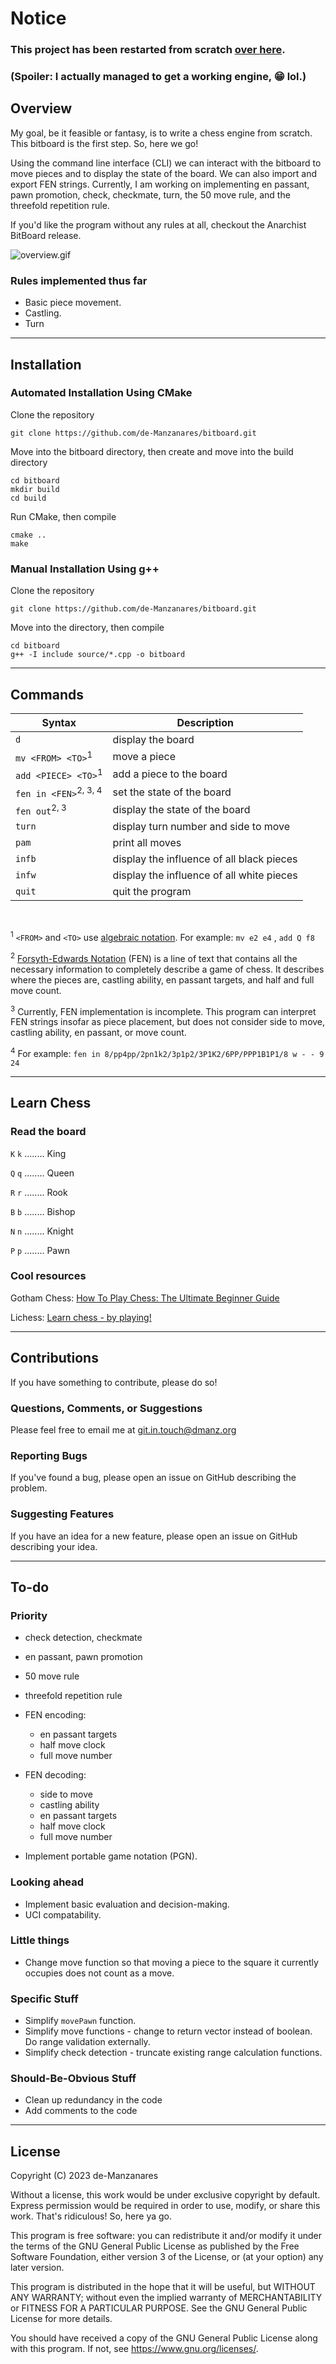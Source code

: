 # Notice

### This project has been restarted from scratch [over here](https://github.com/de-Manzanares/Raab-bot).

### (Spoiler: I actually managed to get a working engine, :grin: lol.)

## Overview

My goal, be it feasible or fantasy, is to write a chess engine from scratch. This bitboard is the
first step. So, here we go!

Using the command line interface (CLI) we can interact with the bitboard to move pieces
and to display the state of the board. We can also import and export FEN strings. Currently, I am working on
implementing en passant, pawn promotion, check, checkmate, turn, the 50 move rule, and the threefold
repetition rule.

If you'd like the program without any rules at all, checkout the Anarchist BitBoard release.

![overview.gif](gif%2Foverview.gif)

### Rules implemented thus far

* Basic piece movement.
* Castling.
* Turn

---

## Installation

### Automated Installation Using CMake

Clone the repository

```
git clone https://github.com/de-Manzanares/bitboard.git
```

Move into the bitboard directory, then create and move into the build directory

```
cd bitboard
mkdir build
cd build
```

Run CMake, then compile

```
cmake ..
make
```

### Manual Installation Using g++

Clone the repository

```
git clone https://github.com/de-Manzanares/bitboard.git
```

Move into the directory, then compile

```
cd bitboard
g++ -I include source/*.cpp -o bitboard
```

---

## Commands

| Syntax                             | Description                               |
|------------------------------------|-------------------------------------------|
| ``d``                              | display the board                         |
| ``mv <FROM> <TO>``<sup>1</sup>     | move a piece                              |
| ``add <PIECE> <TO>``<sup>1</sup>   | add a piece to the board                  |
| ``fen in <FEN>``<sup>2, 3, 4</sup> | set the state of the board                |
| ``fen out``<sup>2, 3</sup>         | display the state of the board            |
| `turn`                             | display turn number and side to move      |
| `pam`                              | print all moves                           |
| `infb`                             | display the influence of all black pieces |
| `infw`                             | display the influence of all white pieces |
| ``quit``                           | quit the program                          |

<br>

<sup>1</sup> ``<FROM>`` and ``<TO>`` use [algebraic notation](https://en.wikipedia.org/wiki/Algebraic_notation_(chess)).
For example: ``mv e2 e4`` , ``add Q f8``

<sup>2</sup> [Forsyth-Edwards Notation](https://www.chess.com/terms/fen-chess) (FEN) is a line of text that contains all
the
necessary information to completely describe a game of chess. It describes where the pieces are, castling ability,
en passant targets, and half and full move count.

<sup>3</sup> Currently, FEN implementation is incomplete. This program can interpret FEN strings insofar as piece
placement, but does not consider side to move,
castling ability, en passant, or move count.

<sup>4</sup> For example: ``fen in 8/pp4pp/2pn1k2/3p1p2/3P1K2/6PP/PPP1B1P1/8 w - - 9 24``


---

## Learn Chess

### Read the board

``K`` ``k`` ........ King

``Q`` ``q`` ........ Queen

``R`` ``r`` ........ Rook

``B`` ``b`` ........ Bishop

``N`` ``n`` ........ Knight

``P`` ``p`` ........ Pawn

### Cool resources

Gotham Chess: [How To Play Chess: The Ultimate Beginner Guide](https://www.youtube.com/watch?v=OCSbzArwB10)

Lichess: [Learn chess - by playing!](https://lichess.org/learn#/)

---

## Contributions

If you have something to contribute, please do so!

### Questions, Comments, or Suggestions

Please feel free to email me at <git.in.touch@dmanz.org>

### Reporting Bugs

If you've found a bug, please open an issue on GitHub describing the problem.

### Suggesting Features

If you have an idea for a new feature, please open an issue on GitHub describing your idea.

---

## To-do

### Priority

* check detection, checkmate
* en passant, pawn promotion
* 50 move rule
* threefold repetition rule


* FEN encoding:
    * en passant targets
    * half move clock
    * full move number


* FEN decoding:
    * side to move
    * castling ability
    * en passant targets
    * half move clock
    * full move number


* Implement portable game notation (PGN).

### Looking ahead

* Implement basic evaluation and decision-making.
* UCI compatability.

### Little things

* Change move function so that moving a piece to the square it currently occupies does not count as a move.

### Specific Stuff

* Simplify ``movePawn`` function.
* Simplify move functions - change to return vector instead of boolean. Do range validation externally.
* Simplify check detection - truncate existing range calculation functions.

### Should-Be-Obvious Stuff

* Clean up redundancy in the code
* Add comments to the code

---

## License

Copyright (C) 2023 de-Manzanares

Without a license, this work would be under exclusive copyright by default. Express permission would be required
in order to use, modify, or share this work. That's ridiculous! So, here ya go.

This program is free software: you can redistribute it and/or modify
it under the terms of the GNU General Public License as published by
the Free Software Foundation, either version 3 of the License, or
(at your option) any later version.

This program is distributed in the hope that it will be useful,
but WITHOUT ANY WARRANTY; without even the implied warranty of
MERCHANTABILITY or FITNESS FOR A PARTICULAR PURPOSE. See the
GNU General Public License for more details.

You should have received a copy of the GNU General Public License
along with this program. If not, see <https://www.gnu.org/licenses/>.